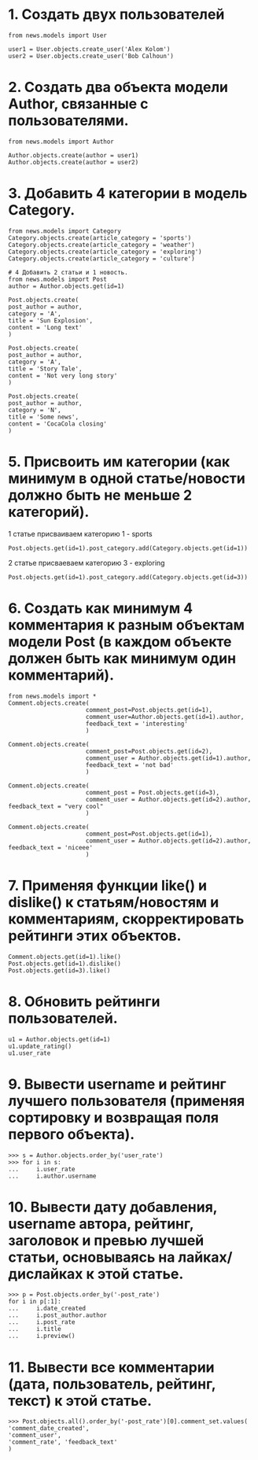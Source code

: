 # 1. Создать двух пользователей
```
from news.models import User

user1 = User.objects.create_user('Alex Kolom')
user2 = User.objects.create_user('Bob Calhoun')
```

# 2. Создать два объекта модели Author, связанные с пользователями.
```
from news.models import Author

Author.objects.create(author = user1)
Author.objects.create(author = user2)
```

# 3. Добавить 4 категории в модель Category.
```
from news.models import Category
Category.objects.create(article_category = 'sports') 
Category.objects.create(article_category = 'weather')
Category.objects.create(article_category = 'exploring')
Category.objects.create(article_category = 'culture')

# 4 Добавить 2 статьи и 1 новость.
from news.models import Post
author = Author.objects.get(id=1)

Post.objects.create(
post_author = author, 
category = 'A', 
title = 'Sun Explosion', 
content = 'Long text'
)

Post.objects.create(
post_author = author, 
category = 'A', 
title = 'Story Tale', 
content = 'Not very long story'
)

Post.objects.create(
post_author = author, 
category = 'N', 
title = 'Some news', 
content = 'CocaCola closing'
)
```
# 5. Присвоить им категории (как минимум в одной статье/новости должно быть не меньше 2 категорий).
1 cтатье присваиваем категорию 1 - sports
```
Post.objects.get(id=1).post_category.add(Category.objects.get(id=1))
```
2 статье присваеваем категорию 3 - exploring
```
Post.objects.get(id=1).post_category.add(Category.objects.get(id=3))
```

# 6. Создать как минимум 4 комментария к разным объектам модели Post (в каждом объекте должен быть как минимум один комментарий).
```
from news.models import *
Comment.objects.create(
                      comment_post=Post.objects.get(id=1),
                      comment_user=Author.objects.get(id=1).author, 
                      feedback_text = 'interesting'
                      )

Comment.objects.create(
                      comment_post=Post.objects.get(id=2), 
                      comment_user = Author.objects.get(id=1).author,
                      feedback_text = 'not bad'
                      )

Comment.objects.create(
                      comment_post = Post.objects.get(id=3), 
                      comment_user = Author.objects.get(id=2).author, feedback_text = "very cool"
                      )

Comment.objects.create(
                      comment_post=Post.objects.get(id=1), 
                      comment_user = Author.objects.get(id=2).author, feedback_text = 'niceee'
                      )
```                      
# 7. Применяя функции like() и dislike() к статьям/новостям и комментариям, скорректировать рейтинги этих объектов.
```
Comment.objects.get(id=1).like()
Post.objects.get(id=1).dislike()
Post.objects.get(id=3).like()
```

# 8. Обновить рейтинги пользователей.
```
u1 = Author.objects.get(id=1)
u1.update_rating()
u1.user_rate
```

# 9. Вывести username и рейтинг лучшего пользователя (применяя сортировку и возвращая поля первого объекта).
```
>>> s = Author.objects.order_by('user_rate')
>>> for i in s:
...     i.user_rate
...     i.author.username
```

# 10. Вывести дату добавления, username автора, рейтинг, заголовок и превью лучшей статьи, основываясь на лайках/дислайках к этой статье.
```
>>> p = Post.objects.order_by('-post_rate')
for i in p[:1]:
...     i.date_created
...     i.post_author.author
...     i.post_rate
...     i.title
...     i.preview()
```
# 11. Вывести все комментарии (дата, пользователь, рейтинг, текст) к этой статье.
```
>>> Post.objects.all().order_by('-post_rate')[0].comment_set.values(
'comment_date_created', 
'comment_user', 
'comment_rate', 'feedback_text'
)
```
